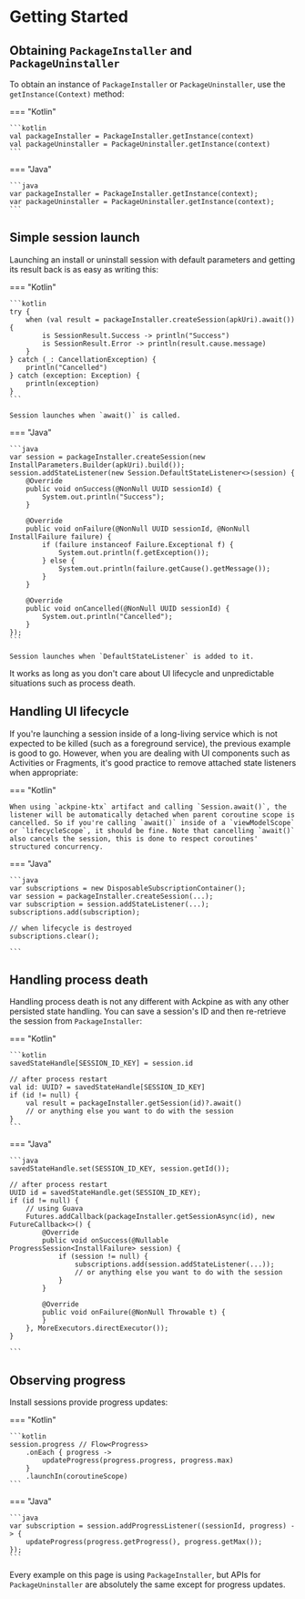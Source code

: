 Getting Started
===============

Obtaining `PackageInstaller` and `PackageUninstaller`
-----------------------------------------------------

To obtain an instance of `PackageInstaller` or `PackageUninstaller`, use the `getInstance(Context)` method:

=== "Kotlin"

    ```kotlin
    val packageInstaller = PackageInstaller.getInstance(context)
    val packageUninstaller = PackageUninstaller.getInstance(context)
    ```

=== "Java"

    ```java
    var packageInstaller = PackageInstaller.getInstance(context);
    var packageUninstaller = PackageUninstaller.getInstance(context);
    ```

Simple session launch
---------------------

Launching an install or uninstall session with default parameters and getting its result back is as easy as writing this:

=== "Kotlin"

    ```kotlin
    try {
        when (val result = packageInstaller.createSession(apkUri).await()) {
            is SessionResult.Success -> println("Success")
            is SessionResult.Error -> println(result.cause.message)
        }
    } catch (_: CancellationException) {
        println("Cancelled")
    } catch (exception: Exception) {
        println(exception)
    }
    ```

    Session launches when `await()` is called.

=== "Java"

    ```java
    var session = packageInstaller.createSession(new InstallParameters.Builder(apkUri).build());
    session.addStateListener(new Session.DefaultStateListener<>(session) {
        @Override
        public void onSuccess(@NonNull UUID sessionId) {
            System.out.println("Success");
        }
        
        @Override
        public void onFailure(@NonNull UUID sessionId, @NonNull InstallFailure failure) {
    	    if (failure instanceof Failure.Exceptional f) {
    	        System.out.println(f.getException());
    	    } else {
                System.out.println(failure.getCause().getMessage());
    	    }
        }
        
        @Override
        public void onCancelled(@NonNull UUID sessionId) {
            System.out.println("Cancelled");
        }
    });
    ```

    Session launches when `DefaultStateListener` is added to it.

It works as long as you don't care about UI lifecycle and unpredictable situations such as process death.

Handling UI lifecycle
---------------------

If you're launching a session inside of a long-living service which is not expected to be killed (such as a foreground service), the previous example is good to go. However, when you are dealing with UI components such as Activities or Fragments, it's good practice to remove attached state listeners when appropriate:

=== "Kotlin"

    When using `ackpine-ktx` artifact and calling `Session.await()`, the listener will be automatically detached when parent coroutine scope is cancelled. So if you're calling `await()` inside of a `viewModelScope` or `lifecycleScope`, it should be fine. Note that cancelling `await()` also cancels the session, this is done to respect coroutines' structured concurrency.

=== "Java"

    ```java
    var subscriptions = new DisposableSubscriptionContainer();
    var session = packageInstaller.createSession(...);
    var subscription = session.addStateListener(...);
    subscriptions.add(subscription);
    
    // when lifecycle is destroyed
    subscriptions.clear();
	
    ```

Handling process death
----------------------

Handling process death is not any different with Ackpine as with any other persisted state handling. You can save a session's ID and then re-retrieve the session from `PackageInstaller`:

=== "Kotlin"

    ```kotlin
    savedStateHandle[SESSION_ID_KEY] = session.id
    
    // after process restart
    val id: UUID? = savedStateHandle[SESSION_ID_KEY]
    if (id != null) {
        val result = packageInstaller.getSession(id)?.await()
		// or anything else you want to do with the session
    }
    ```

=== "Java"

    ```java
    savedStateHandle.set(SESSION_ID_KEY, session.getId());
    
    // after process restart
    UUID id = savedStateHandle.get(SESSION_ID_KEY);
    if (id != null) {
        // using Guava
        Futures.addCallback(packageInstaller.getSessionAsync(id), new FutureCallback<>() {
            @Override
            public void onSuccess(@Nullable ProgressSession<InstallFailure> session) {
                if (session != null) {
                    subscriptions.add(session.addStateListener(...));
                    // or anything else you want to do with the session
                }
            }
            
            @Override
            public void onFailure(@NonNull Throwable t) {
            }
        }, MoreExecutors.directExecutor());
    }
    
    ```

Observing progress
------------------

Install sessions provide progress updates:

=== "Kotlin"

    ```kotlin
    session.progress // Flow<Progress>
        .onEach { progress ->
            updateProgress(progress.progress, progress.max)
        }
        .launchIn(coroutineScope)
    ```

=== "Java"

    ```java
    var subscription = session.addProgressListener((sessionId, progress) -> {
        updateProgress(progress.getProgress(), progress.getMax());
    });
    ```

Every example on this page is using `PackageInstaller`, but APIs for `PackageUninstaller` are absolutely the same except for progress updates.